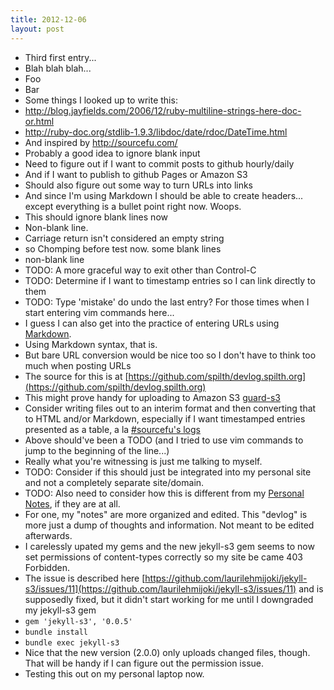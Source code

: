 ```yaml
---
title: 2012-12-06
layout: post
---
```

- Third first entry...
- Blah blah blah...
- Foo
- Bar
- Some things I looked up to write this:
- http://blog.jayfields.com/2006/12/ruby-multiline-strings-here-doc-or.html
- http://ruby-doc.org/stdlib-1.9.3/libdoc/date/rdoc/DateTime.html
- And inspired by http://sourcefu.com/
- Probably a good idea to ignore blank input
- Need to figure out if I want to commit posts to github hourly/daily
- And if I want to publish to github Pages or Amazon S3
- Should also figure out some way to turn URLs into links
- And since I'm using Markdown I should be able to create headers... except everything is a bullet point right now. Woops.
- This should ignore blank lines now
- Non-blank line.
- Carriage return isn't considered an empty string
- so Chomping before test now. some blank lines
- non-blank line
- TODO: A more graceful way to exit other than Control-C
- TODO: Determine if I want to timestamp entries so I can link directly to them
- TODO: Type 'mistake' do undo the last entry? For those times when I start entering vim commands here...
- I guess I can also get into the practice of entering URLs using [Markdown](http://daringfireball.net/projects/markdown/).
- Using Markdown syntax, that is.
- But bare URL conversion would be nice too so I don't have to think too much when posting URLs
- The source for this is at [https://github.com/spilth/devlog.spilth.org](https://github.com/spilth/devlog.spilth.org)
- This might prove handy for uploading to Amazon S3 [guard-s3](https://github.com/guard/guard-s3)
- Consider writing files out to an interim format and then converting that to HTML and/or Markdown, especially if I want timestamped entries presented as a table, a la [#sourcefu's logs](http://irclog.greptilian.com/sourcefu/today)
- Above should've been a TODO (and I tried to use vim commands to jump to the beginning of the line...)
- Really what you're witnessing is just me talking to myself.
- TODO: Consider if this should just be integrated into my personal site and not a completely separate site/domain.
- TODO: Also need to consider how this is different from my [Personal Notes](http://spilth.org/notes/), if they are at all.
- For one, my "notes" are more organized and edited. This "devlog" is more just a dump of thoughts and information. Not meant to be edited afterwards.
- I carelessly upated my gems and the new jekyll-s3 gem seems to now set permissions of content-types correctly so my site be came 403 Forbidden.
- The issue is described here [https://github.com/laurilehmijoki/jekyll-s3/issues/11](https://github.com/laurilehmijoki/jekyll-s3/issues/11) and is supposedly fixed, but it didn't start working for me until I downgraded my jekyll-s3 gem
- `gem 'jekyll-s3', '0.0.5'`
- `bundle install`
- `bundle exec jekyll-s3`
- Nice that the new version (2.0.0) only uploads changed files, though. That will be handy if I can figure out the permission issue.
- Testing this out on my personal laptop now.
